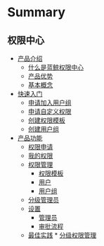 # Summary

## 权限中心
* [产品介绍]()
    * [什么是蓝鲸权限中心](产品白皮书/产品介绍/WhatisIAM.md)
    * [产品优势](产品白皮书/产品介绍/Feature.md)
    * [基本概念](产品白皮书/产品介绍/BasicConcept.md)
* [快速入门]()
    * [申请加入用户组](产品白皮书/快速入门/ApplyToGroups.md)
    * [申请自定义权限](产品白皮书/快速入门/ApplyToCustomPermissions.md)
    * [创建权限模板](产品白皮书/快速入门/CreatePremissionTemplates.md)
    * [创建用户组](产品白皮书/快速入门/CreateGroups.md)
* [产品功能]()
    * [权限申请](产品白皮书/产品功能/PermissionsApply.md)
    * [我的权限](产品白皮书/产品功能/MyPermissions.md)
    * [权限管理]()
        * [权限模板](产品白皮书/产品功能/PermissionTemplates.md)
        * [用户](产品白皮书/产品功能/Users.md) 
        * [用户组](产品白皮书/产品功能/Groups.md)
    * [分级管理员](产品白皮书/产品功能/GradingManager.md)
    * [设置]()
        * [管理员](产品白皮书/产品功能/Manager.md)
        * [审批流程](产品白皮书/产品功能/Approval.md)
    * [最佳实践]()
            * [分级权限管理](最佳实践/GradingManager.md)